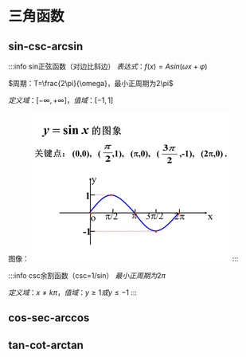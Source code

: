 # 三角函数

## sin-csc-arcsin
:::info sin正弦函数（对边比斜边）
$表达式：f(x)=Asin(\omega x+\varphi)$

$周期：T=\frac{2\pi}{\omega}，最小正周期为2\pi$

$定义域：[-\infty, +\infty]，值域：[-1,1]$

图像：
<img src="../images/maths/sin.jpg" style="width: 400px; height: 300px" />
:::

:::info csc余割函数（csc=1/sin）
$最小正周期为2\pi$

$定义域：x\neq k\pi，值域：y\geqslant 1或y\leqslant -1$
:::

## cos-sec-arccos

## tan-cot-arctan